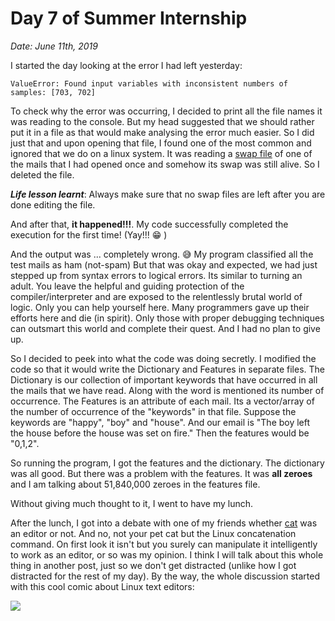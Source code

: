 # Day 7 of Summer Internship

*Date: June 11th, 2019*

I started the day looking at the error I had left yesterday:

	ValueError: Found input variables with inconsistent numbers of samples: [703, 702]

To check why the error was occurring, I decided to print all the file names it was reading to the console.
But my head suggested that we should rather put it in a file as that would make analysing the error much easier.
So I did just that and upon opening that file, I found one of the most common and ignored that we do on a linux system.
It was reading a [swap file](https://unix.stackexchange.com/questions/27923/what-causes-swap-files-to-be-created) of one of the mails that I had opened once and somehow its swap was still alive. So I deleted the file.

***Life lesson learnt***: Always make sure that no swap files are left after you are done editing the file.

And after that, **it happened!!!**.
My code successfully completed the execution for the first time! (Yay!!! 😁 )

And the output was ... completely wrong. 😅
My program classified all the test mails as ham (not-spam)
But that was okay and expected, we had just stepped up from syntax errors to logical errors. Its similar to turning an adult.
You leave the helpful and guiding protection of the compiler/interpreter and are exposed to the relentlessly brutal world of logic.
Only you can help yourself here. Many programmers gave up their efforts here and die (in spirit). Only those with proper debugging techniques can outsmart this world and complete their quest. And I had no plan to give up.

So I decided to peek into what the code was doing secretly. I modified the code so that it would write the Dictionary and Features in separate files. The Dictionary is our collection of important keywords that have occurred in all the mails that we have read. Along with the word is mentioned its number of occurrence. The Features is an attribute of each mail. Its a vector/array of the number of occurrence of the "keywords" in that file. Suppose the keywords are "happy", "boy" and "house". And our email is "The boy left the house before the house was set on fire." Then the features would be "0,1,2".

So running the program, I got the features and the dictionary. The dictionary was all good. But there was a problem with the features. It was **all zeroes** and I am talking about 51,840,000 zeroes in the features file.

Without giving much thought to it, I went to have my lunch.

After the lunch, I got into a debate with one of my friends whether [cat](https://linux.die.net/man/1/cat) was an editor or not. And no, not your pet cat but the Linux concatenation command. On first look it isn't but you surely can manipulate it intelligently to work as an editor, or so was my opinion. I think I will talk about this whole thing in another post, just so we don't get distracted (unlike how I got distracted for the rest of my day). By the way, the whole discussion started with this cool comic about Linux text editors:

![](http://imgs.xkcd.com/comics/real_programmers.png)
